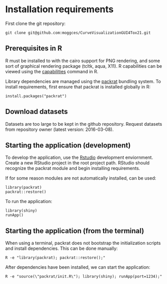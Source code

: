 # Installation requirements

First clone the git repository:

    git clone git@github.com:moggces/CurveVisualizationGUI4Tox21.git

## Prerequisites in R

R must be installed to with the cairo support for PNG rendering, and some sort of graphical rendering package (tcltk, aqua, X11). R capabilities can be viewed using the [capabilities](https://stat.ethz.ch/R-manual/R-devel/library/base/html/capabilities.html) command in R.

Library dependencies are managed using the [packrat](https://rstudio.github.io/packrat/) bundling system.  To install requirements, first ensure that packrat is installed globally in R:

    install.packages("packrat")

## Download datasets

Datasets are too large to be kept in the github repository. Request datasets
from repository owner (latest version: 2016-03-08).

## Starting the application (development)

To develop the application, use the [Rstudio](https://www.rstudio.com/) development enviornment. Create a new RStudio project in the root project path. RStudio should recognize the packrat module and begin installing requirements.

If for some reason modules are not automatically installed, can be used:

    library(packrat)
    packrat::restore()

To run the application:

    library(shiny)
    runApp()

## Starting the application (from the terminal)

When using a terminal, packrat does not bootstrap the initialization scripts and install dependencies. This can be done manually:

    R -e "library(packrat); packrat::restore();"

After dependencies have been installed, we can start the application:

    R -e "source(\"packrat/init.R\"); library(shiny); runApp(port=1234);"
